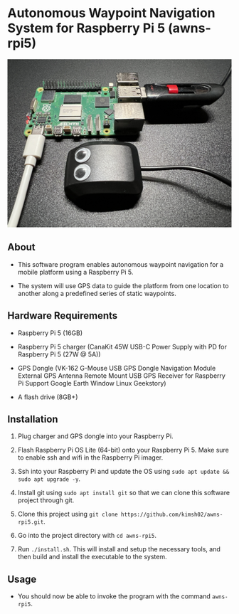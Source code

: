 # Autonomous Waypoint Navigation System for Raspberry Pi 5 (awns-rpi5)

![Setup](./resources/attachments/IMG_1346.jpeg)

## About

- This software program enables autonomous waypoint navigation for a mobile
platform using a Raspberry Pi 5.

- The system will use GPS data to guide the platform from one location to
another along a predefined series of static waypoints.

## Hardware Requirements

- Raspberry Pi 5 (16GB)

- Raspberry Pi 5 charger (CanaKit 45W USB-C Power Supply with PD for Raspberry
  Pi 5 (27W @ 5A))

- GPS Dongle (VK-162 G-Mouse USB GPS Dongle Navigation Module External GPS
  Antenna Remote Mount USB GPS Receiver for Raspberry Pi Support Google Earth
  Window Linux Geekstory)

- A flash drive (8GB+)

## Installation

1. Plug charger and GPS dongle into your Raspberry Pi.

1. Flash Raspberry Pi OS Lite (64-bit) onto your Raspberry Pi 5. Make sure to
enable ssh and wifi in the Raspberry Pi imager.

1. Ssh into your Raspberry Pi and update the OS using `sudo apt update && sudo
apt upgrade -y`.

1. Install git using `sudo apt install git` so that we can clone this software
project through git.

1. Clone this project using `git clone
https://github.com/kimsh02/awns-rpi5.git`.

1. Go into the project directory with `cd awns-rpi5`.

1. Run `./install.sh`. This will install and setup the necessary tools, and then
build and install the executable to the system.

## Usage

- You should now be able to invoke the program with the command `awns-rpi5`.